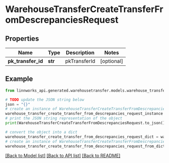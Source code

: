 # WarehouseTransferCreateTransferFromDescrepanciesRequest


## Properties

Name | Type | Description | Notes
------------ | ------------- | ------------- | -------------
**pk_transfer_id** | **str** | pkTransferId | [optional] 

## Example

```python
from linnworks_api.generated.warehousetransfer.models.warehouse_transfer_create_transfer_from_descrepancies_request import WarehouseTransferCreateTransferFromDescrepanciesRequest

# TODO update the JSON string below
json = "{}"
# create an instance of WarehouseTransferCreateTransferFromDescrepanciesRequest from a JSON string
warehouse_transfer_create_transfer_from_descrepancies_request_instance = WarehouseTransferCreateTransferFromDescrepanciesRequest.from_json(json)
# print the JSON string representation of the object
print(WarehouseTransferCreateTransferFromDescrepanciesRequest.to_json())

# convert the object into a dict
warehouse_transfer_create_transfer_from_descrepancies_request_dict = warehouse_transfer_create_transfer_from_descrepancies_request_instance.to_dict()
# create an instance of WarehouseTransferCreateTransferFromDescrepanciesRequest from a dict
warehouse_transfer_create_transfer_from_descrepancies_request_from_dict = WarehouseTransferCreateTransferFromDescrepanciesRequest.from_dict(warehouse_transfer_create_transfer_from_descrepancies_request_dict)
```
[[Back to Model list]](../README.md#documentation-for-models) [[Back to API list]](../README.md#documentation-for-api-endpoints) [[Back to README]](../README.md)


